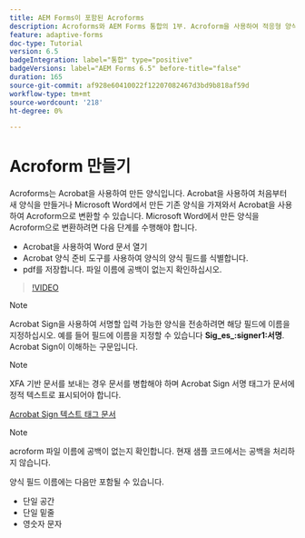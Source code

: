 ```yaml
---
title: AEM Forms이 포함된 Acroforms
description: Acroforms와 AEM Forms 통합의 1부. Acroform을 사용하여 적응형 양식을 만들고 데이터를 병합하여 PDF을 가져옵니다.
feature: adaptive-forms
doc-type: Tutorial
version: 6.5
badgeIntegration: label="통합" type="positive"
badgeVersions: label="AEM Forms 6.5" before-title="false"
duration: 165
source-git-commit: af928e60410022f12207082467d3bd9b818af59d
workflow-type: tm+mt
source-wordcount: '218'
ht-degree: 0%

---
```



# Acroform 만들기

Acroforms는 Acrobat을 사용하여 만든 양식입니다. Acrobat을 사용하여 처음부터 새 양식을 만들거나 Microsoft Word에서 만든 기존 양식을 가져와서 Acrobat을 사용하여 Acroform으로 변환할 수 있습니다. Microsoft Word에서 만든 양식을 Acroform으로 변환하려면 다음 단계를 수행해야 합니다.

* Acrobat을 사용하여 Word 문서 열기
* Acrobat 양식 준비 도구를 사용하여 양식의 양식 필드를 식별합니다.
* pdf를 저장합니다. 파일 이름에 공백이 없는지 확인하십시오.


>[!VIDEO](https://video.tv.adobe.com/v/22575?quality=12&learn=on)

>[!NOTE]
>
>Acrobat Sign을 사용하여 서명할 입력 가능한 양식을 전송하려면 해당 필드에 이름을 지정하십시오. 예를 들어 필드에 이름을 지정할 수 있습니다 **Sig_es_:signer1:서명**. Acrobat Sign이 이해하는 구문입니다.

>[!NOTE]
>
>XFA 기반 문서를 보내는 경우 문서를 병합해야 하며 Acrobat Sign 서명 태그가 문서에 정적 텍스트로 표시되어야 합니다.

[Acrobat Sign 텍스트 태그 문서](https://helpx.adobe.com/sign/using/text-tag.html)

>[!NOTE]
>
>acroform 파일 이름에 공백이 없는지 확인합니다. 현재 샘플 코드에서는 공백을 처리하지 않습니다.
>
>양식 필드 이름에는 다음만 포함될 수 있습니다.
>
>* 단일 공간
>* 단일 밑줄
>* 영숫자 문자
